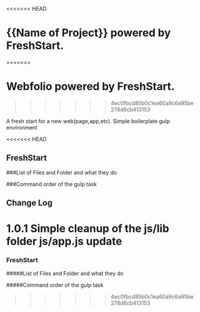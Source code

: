 <<<<<<< HEAD
# {{Name of Project}} powered by FreshStart.
=======
# Webfolio powered by FreshStart.
>>>>>>> 4ec0fbcd85b0c1ea60a9c6a95be278d6cb413153

A fresh start for a new web(page,app,etc). Simple boilerplate gulp environment


<<<<<<< HEAD
## FreshStart

###List of Files and Folder and what they do

###Command order of the gulp task


## Change Log

1.0.1
Simple cleanup of the js/lib folder
js/app.js update
=======
### FreshStart

#####List of Files and Folder and what they do

#####Command order of the gulp task
>>>>>>> 4ec0fbcd85b0c1ea60a9c6a95be278d6cb413153
